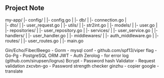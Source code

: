 ## Project Note

my-app/
  |- config/
  |  |- config.go
  |
  |- db/
  |  |- connection.go
  |  
  |- dto/
  |  |- user_request.go
  |
  |- utils/
  |  |- str2int.go
  |
  |- models/
  |  |- user.go
  |
  |- repositories/
  |  |- user_repository.go
  |
  |- services/
  |  |- user_service.go
  |
  |- handlers/
  |  |- user_handler.go
  |
  |- middlewares/
  |  |- auth_middleware.go
  |
  |- routes/
  |  |- user_routes.go
  |
  |- main.go



Gin/Echo/Fiber/Beego - 
Gorm - mysql
conf - github.com/spf13/viper
flag - 
Go-Pg - PostgreSQL ORM
JWT - Auth
Zerolog - for error log (github.com/sirupsen/logrus)
Bcrypt - Password hash
Validator - Request validation
zxcvbn-go - Password strength checker
ginzhu - copier
google -translate